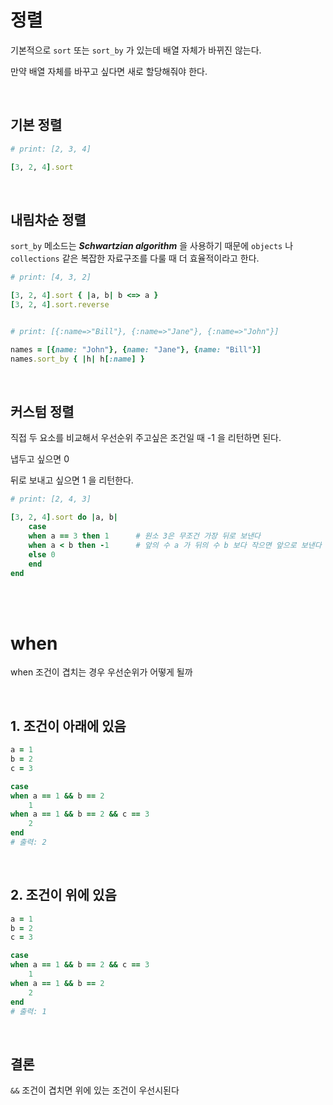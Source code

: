 # 정렬

기본적으로 `sort` 또는 `sort_by` 가 있는데 배열 자체가 바뀌진 않는다.

만약 배열 자체를 바꾸고 싶다면 새로 할당해줘야 한다.

<br>

## 기본 정렬

```ruby
# print: [2, 3, 4]

[3, 2, 4].sort
```

<br>

## 내림차순 정렬

`sort_by` 메소드는 *__Schwartzian algorithm__* 을 사용하기 때문에 `objects` 나 `collections` 같은 복잡한 자료구조를 다룰 때 더 효율적이라고 한다.

```ruby
# print: [4, 3, 2]

[3, 2, 4].sort { |a, b| b <=> a } 
[3, 2, 4].sort.reverse


# print: [{:name=>"Bill"}, {:name=>"Jane"}, {:name=>"John"}]

names = [{name: "John"}, {name: "Jane"}, {name: "Bill"}]
names.sort_by { |h| h[:name] }
```

<br>

## 커스텀 정렬

직접 두 요소를 비교해서 우선순위 주고싶은 조건일 때 -1 을 리턴하면 된다.

냅두고 싶으면 0

뒤로 보내고 싶으면 1 을 리턴한다.

```ruby
# print: [2, 4, 3]

[3, 2, 4].sort do |a, b|
    case
    when a == 3 then 1      # 원소 3은 무조건 가장 뒤로 보낸다
    when a < b then -1      # 앞의 수 a 가 뒤의 수 b 보다 작으면 앞으로 보낸다
    else 0
    end
end
```

<br><br>

# when

when 조건이 겹치는 경우 우선순위가 어떻게 될까

<br>

## 1. 조건이 아래에 있음
```ruby
a = 1
b = 2
c = 3

case
when a == 1 && b == 2
    1
when a == 1 && b == 2 && c == 3
    2
end
# 출력: 2
```

<br>

## 2. 조건이 위에 있음
```ruby
a = 1
b = 2
c = 3

case
when a == 1 && b == 2 && c == 3
    1
when a == 1 && b == 2
    2
end
# 출력: 1
```
    
<br>

## 결론
```&&``` 조건이 겹치면 위에 있는 조건이 우선시된다

